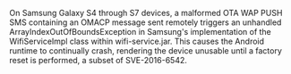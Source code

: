 On Samsung Galaxy S4 through S7 devices, a malformed OTA WAP PUSH SMS containing an OMACP message sent remotely triggers an unhandled ArrayIndexOutOfBoundsException in Samsung's implementation of the WifiServiceImpl class within wifi-service.jar. This causes the Android runtime to continually crash, rendering the device unusable until a factory reset is performed, a subset of SVE-2016-6542.